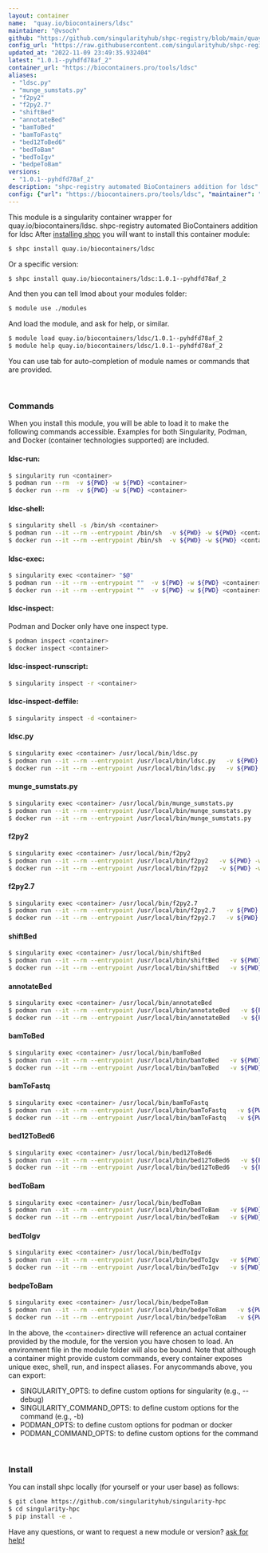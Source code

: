 ```yaml
---
layout: container
name:  "quay.io/biocontainers/ldsc"
maintainer: "@vsoch"
github: "https://github.com/singularityhub/shpc-registry/blob/main/quay.io/biocontainers/ldsc/container.yaml"
config_url: "https://raw.githubusercontent.com/singularityhub/shpc-registry/main/quay.io/biocontainers/ldsc/container.yaml"
updated_at: "2022-11-09 23:49:35.932404"
latest: "1.0.1--pyhdfd78af_2"
container_url: "https://biocontainers.pro/tools/ldsc"
aliases:
 - "ldsc.py"
 - "munge_sumstats.py"
 - "f2py2"
 - "f2py2.7"
 - "shiftBed"
 - "annotateBed"
 - "bamToBed"
 - "bamToFastq"
 - "bed12ToBed6"
 - "bedToBam"
 - "bedToIgv"
 - "bedpeToBam"
versions:
 - "1.0.1--pyhdfd78af_2"
description: "shpc-registry automated BioContainers addition for ldsc"
config: {"url": "https://biocontainers.pro/tools/ldsc", "maintainer": "@vsoch", "description": "shpc-registry automated BioContainers addition for ldsc", "latest": {"1.0.1--pyhdfd78af_2": "sha256:308ddebaa643d50306779ce42752eb4c4a3e1635be74531594013959e312af2c"}, "tags": {"1.0.1--pyhdfd78af_2": "sha256:308ddebaa643d50306779ce42752eb4c4a3e1635be74531594013959e312af2c"}, "docker": "quay.io/biocontainers/ldsc", "aliases": {"ldsc.py": "/usr/local/bin/ldsc.py", "munge_sumstats.py": "/usr/local/bin/munge_sumstats.py", "f2py2": "/usr/local/bin/f2py2", "f2py2.7": "/usr/local/bin/f2py2.7", "shiftBed": "/usr/local/bin/shiftBed", "annotateBed": "/usr/local/bin/annotateBed", "bamToBed": "/usr/local/bin/bamToBed", "bamToFastq": "/usr/local/bin/bamToFastq", "bed12ToBed6": "/usr/local/bin/bed12ToBed6", "bedToBam": "/usr/local/bin/bedToBam", "bedToIgv": "/usr/local/bin/bedToIgv", "bedpeToBam": "/usr/local/bin/bedpeToBam"}}
---
```


This module is a singularity container wrapper for quay.io/biocontainers/ldsc.
shpc-registry automated BioContainers addition for ldsc
After [installing shpc](#install) you will want to install this container module:


```bash
$ shpc install quay.io/biocontainers/ldsc
```

Or a specific version:

```bash
$ shpc install quay.io/biocontainers/ldsc:1.0.1--pyhdfd78af_2
```

And then you can tell lmod about your modules folder:

```bash
$ module use ./modules
```

And load the module, and ask for help, or similar.

```bash
$ module load quay.io/biocontainers/ldsc/1.0.1--pyhdfd78af_2
$ module help quay.io/biocontainers/ldsc/1.0.1--pyhdfd78af_2
```

You can use tab for auto-completion of module names or commands that are provided.

<br>

### Commands

When you install this module, you will be able to load it to make the following commands accessible.
Examples for both Singularity, Podman, and Docker (container technologies supported) are included.

#### ldsc-run:

```bash
$ singularity run <container>
$ podman run --rm  -v ${PWD} -w ${PWD} <container>
$ docker run --rm  -v ${PWD} -w ${PWD} <container>
```

#### ldsc-shell:

```bash
$ singularity shell -s /bin/sh <container>
$ podman run --it --rm --entrypoint /bin/sh  -v ${PWD} -w ${PWD} <container>
$ docker run --it --rm --entrypoint /bin/sh  -v ${PWD} -w ${PWD} <container>
```

#### ldsc-exec:

```bash
$ singularity exec <container> "$@"
$ podman run --it --rm --entrypoint ""  -v ${PWD} -w ${PWD} <container> "$@"
$ docker run --it --rm --entrypoint ""  -v ${PWD} -w ${PWD} <container> "$@"
```

#### ldsc-inspect:

Podman and Docker only have one inspect type.

```bash
$ podman inspect <container>
$ docker inspect <container>
```

#### ldsc-inspect-runscript:

```bash
$ singularity inspect -r <container>
```

#### ldsc-inspect-deffile:

```bash
$ singularity inspect -d <container>
```


#### ldsc.py

```bash
$ singularity exec <container> /usr/local/bin/ldsc.py
$ podman run --it --rm --entrypoint /usr/local/bin/ldsc.py   -v ${PWD} -w ${PWD} <container> -c " $@"
$ docker run --it --rm --entrypoint /usr/local/bin/ldsc.py   -v ${PWD} -w ${PWD} <container> -c " $@"
```


#### munge_sumstats.py

```bash
$ singularity exec <container> /usr/local/bin/munge_sumstats.py
$ podman run --it --rm --entrypoint /usr/local/bin/munge_sumstats.py   -v ${PWD} -w ${PWD} <container> -c " $@"
$ docker run --it --rm --entrypoint /usr/local/bin/munge_sumstats.py   -v ${PWD} -w ${PWD} <container> -c " $@"
```


#### f2py2

```bash
$ singularity exec <container> /usr/local/bin/f2py2
$ podman run --it --rm --entrypoint /usr/local/bin/f2py2   -v ${PWD} -w ${PWD} <container> -c " $@"
$ docker run --it --rm --entrypoint /usr/local/bin/f2py2   -v ${PWD} -w ${PWD} <container> -c " $@"
```


#### f2py2.7

```bash
$ singularity exec <container> /usr/local/bin/f2py2.7
$ podman run --it --rm --entrypoint /usr/local/bin/f2py2.7   -v ${PWD} -w ${PWD} <container> -c " $@"
$ docker run --it --rm --entrypoint /usr/local/bin/f2py2.7   -v ${PWD} -w ${PWD} <container> -c " $@"
```


#### shiftBed

```bash
$ singularity exec <container> /usr/local/bin/shiftBed
$ podman run --it --rm --entrypoint /usr/local/bin/shiftBed   -v ${PWD} -w ${PWD} <container> -c " $@"
$ docker run --it --rm --entrypoint /usr/local/bin/shiftBed   -v ${PWD} -w ${PWD} <container> -c " $@"
```


#### annotateBed

```bash
$ singularity exec <container> /usr/local/bin/annotateBed
$ podman run --it --rm --entrypoint /usr/local/bin/annotateBed   -v ${PWD} -w ${PWD} <container> -c " $@"
$ docker run --it --rm --entrypoint /usr/local/bin/annotateBed   -v ${PWD} -w ${PWD} <container> -c " $@"
```


#### bamToBed

```bash
$ singularity exec <container> /usr/local/bin/bamToBed
$ podman run --it --rm --entrypoint /usr/local/bin/bamToBed   -v ${PWD} -w ${PWD} <container> -c " $@"
$ docker run --it --rm --entrypoint /usr/local/bin/bamToBed   -v ${PWD} -w ${PWD} <container> -c " $@"
```


#### bamToFastq

```bash
$ singularity exec <container> /usr/local/bin/bamToFastq
$ podman run --it --rm --entrypoint /usr/local/bin/bamToFastq   -v ${PWD} -w ${PWD} <container> -c " $@"
$ docker run --it --rm --entrypoint /usr/local/bin/bamToFastq   -v ${PWD} -w ${PWD} <container> -c " $@"
```


#### bed12ToBed6

```bash
$ singularity exec <container> /usr/local/bin/bed12ToBed6
$ podman run --it --rm --entrypoint /usr/local/bin/bed12ToBed6   -v ${PWD} -w ${PWD} <container> -c " $@"
$ docker run --it --rm --entrypoint /usr/local/bin/bed12ToBed6   -v ${PWD} -w ${PWD} <container> -c " $@"
```


#### bedToBam

```bash
$ singularity exec <container> /usr/local/bin/bedToBam
$ podman run --it --rm --entrypoint /usr/local/bin/bedToBam   -v ${PWD} -w ${PWD} <container> -c " $@"
$ docker run --it --rm --entrypoint /usr/local/bin/bedToBam   -v ${PWD} -w ${PWD} <container> -c " $@"
```


#### bedToIgv

```bash
$ singularity exec <container> /usr/local/bin/bedToIgv
$ podman run --it --rm --entrypoint /usr/local/bin/bedToIgv   -v ${PWD} -w ${PWD} <container> -c " $@"
$ docker run --it --rm --entrypoint /usr/local/bin/bedToIgv   -v ${PWD} -w ${PWD} <container> -c " $@"
```


#### bedpeToBam

```bash
$ singularity exec <container> /usr/local/bin/bedpeToBam
$ podman run --it --rm --entrypoint /usr/local/bin/bedpeToBam   -v ${PWD} -w ${PWD} <container> -c " $@"
$ docker run --it --rm --entrypoint /usr/local/bin/bedpeToBam   -v ${PWD} -w ${PWD} <container> -c " $@"
```



In the above, the `<container>` directive will reference an actual container provided
by the module, for the version you have chosen to load. An environment file in the
module folder will also be bound. Note that although a container
might provide custom commands, every container exposes unique exec, shell, run, and
inspect aliases. For anycommands above, you can export:

 - SINGULARITY_OPTS: to define custom options for singularity (e.g., --debug)
 - SINGULARITY_COMMAND_OPTS: to define custom options for the command (e.g., -b)
 - PODMAN_OPTS: to define custom options for podman or docker
 - PODMAN_COMMAND_OPTS: to define custom options for the command

<br>

### Install

You can install shpc locally (for yourself or your user base) as follows:

```bash
$ git clone https://github.com/singularityhub/singularity-hpc
$ cd singularity-hpc
$ pip install -e .
```

Have any questions, or want to request a new module or version? [ask for help!](https://github.com/singularityhub/singularity-hpc/issues)